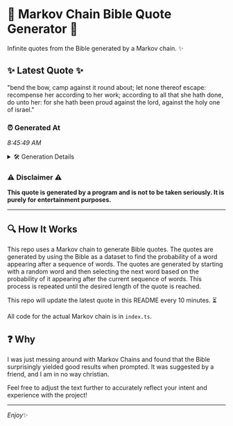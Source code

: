 # 📖 Markov Chain Bible Quote Generator 📖

Infinite quotes from the Bible generated by a Markov chain. ✨

## ✨ Latest Quote ✨
"bend the bow, camp against it round about; let none thereof escape: recompense her according to her work; according to all that she hath done, do unto her: for she hath been proud against the lord, against the holy one of israel."

### ⏰ Generated At
*8:45:49 AM*

<details>
    <summary>🛠️ Generation Details</summary>
    <p>
        <strong>🌱 Seed:</strong> bend<br>
        <strong>🔄 Iterations:</strong> 41<br>
        <strong>📜 Context History:</strong><br>[ bend ]: the<br>[ bend, the ]: bow,<br>[ bend, the, bow, ]: camp<br>[ bend, the, bow,, camp ]: against<br>[ bend, the, bow,, camp, against ]: it<br>[ bend, the, bow,, camp, against, it ]: round<br>[ the, bow,, camp, against, it, round ]: about;<br>[ bow,, camp, against, it, round, about; ]: let<br>[ camp, against, it, round, about;, let ]: none<br>[ against, it, round, about;, let, none ]: thereof<br>[ it, round, about;, let, none, thereof ]: escape:<br>[ round, about;, let, none, thereof, escape: ]: recompense<br>[ about;, let, none, thereof, escape:, recompense ]: her<br>[ let, none, thereof, escape:, recompense, her ]: according<br>[ none, thereof, escape:, recompense, her, according ]: to<br>[ thereof, escape:, recompense, her, according, to ]: her<br>[ escape:, recompense, her, according, to, her ]: work;<br>[ recompense, her, according, to, her, work; ]: according<br>[ her, according, to, her, work;, according ]: to<br>[ according, to, her, work;, according, to ]: all<br>[ to, her, work;, according, to, all ]: that<br>[ her, work;, according, to, all, that ]: she<br>[ work;, according, to, all, that, she ]: hath<br>[ according, to, all, that, she, hath ]: done,<br>[ to, all, that, she, hath, done, ]: do<br>[ all, that, she, hath, done,, do ]: unto<br>[ that, she, hath, done,, do, unto ]: her:<br>[ she, hath, done,, do, unto, her: ]: for<br>[ hath, done,, do, unto, her:, for ]: she<br>[ done,, do, unto, her:, for, she ]: hath<br>[ do, unto, her:, for, she, hath ]: been<br>[ unto, her:, for, she, hath, been ]: proud<br>[ her:, for, she, hath, been, proud ]: against<br>[ for, she, hath, been, proud, against ]: the<br>[ she, hath, been, proud, against, the ]: lord,<br>[ hath, been, proud, against, the, lord, ]: against<br>[ been, proud, against, the, lord,, against ]: the<br>[ proud, against, the, lord,, against, the ]: holy<br>[ against, the, lord,, against, the, holy ]: one<br>[ the, lord,, against, the, holy, one ]: of<br>[ lord,, against, the, holy, one, of ]: israel.<br>
    </p>
</details>

### ⚠️ Disclaimer ⚠️
**This quote is generated by a program and is not to be taken seriously. It is purely for entertainment purposes.**

---

## 🔍 How It Works

This repo uses a Markov chain to generate Bible quotes. The quotes are generated by using the Bible as a dataset to find the probability of a word appearing after a sequence of words. The quotes are generated by starting with a random word and then selecting the next word based on the probability of it appearing after the current sequence of words. This process is repeated until the desired length of the quote is reached.

This repo will update the latest quote in this README every 10 minutes. ⏳

All code for the actual Markov chain is in `index.ts`.

## ❓ Why

I was just messing around with Markov Chains and found that the Bible surprisingly yielded good results when prompted. 
It was suggested by a friend, and I am in no way christian.

Feel free to adjust the text further to accurately reflect your intent and experience with the project!

---

*Enjoy*✨
